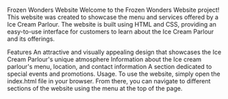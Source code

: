 Frozen Wonders Website
Welcome to the Frozen Wonders Website project! This website was created to showcase the menu and services offered by a Ice Cream Parlour. The website is built using HTML and CSS, providing an easy-to-use interface for customers to learn about the Ice Cream Parlour and its offerings.

Features
An attractive and visually appealing design that showcases the Ice Cream Parlour's unique atmosphere
Information about the Ice cream parlour's menu, location, and contact information
A section dedicated to special events and promotions.
Usage.
To use the website, simply open the index.html file in your browser. From there, you can navigate to different sections of the website using the menu at the top of the page.